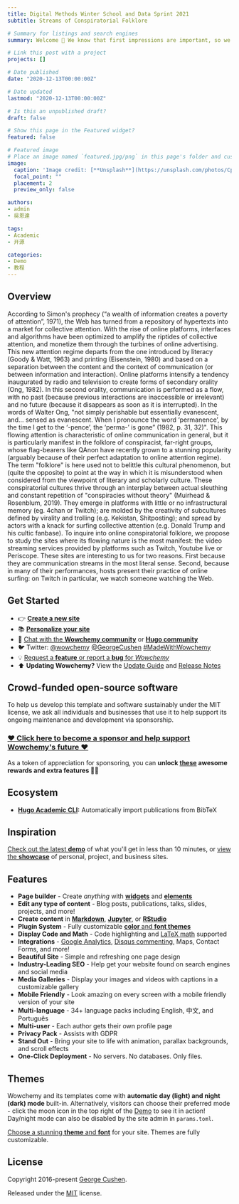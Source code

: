 ```yaml
---
title: Digital Methods Winter School and Data Sprint 2021
subtitle: Streams of Conspiratorial Folklore

# Summary for listings and search engines
summary: Welcome 👋 We know that first impressions are important, so we've populated your new site with some initial content to help you get familiar with everything in no time.

# Link this post with a project
projects: []

# Date published
date: "2020-12-13T00:00:00Z"

# Date updated
lastmod: "2020-12-13T00:00:00Z"

# Is this an unpublished draft?
draft: false

# Show this page in the Featured widget?
featured: false

# Featured image
# Place an image named `featured.jpg/png` in this page's folder and customize its options here.
image:
  caption: 'Image credit: [**Unsplash**](https://unsplash.com/photos/CpkOjOcXdUY)'
  focal_point: ""
  placement: 2
  preview_only: false

authors:
- admin
- 吳恩達

tags:
- Academic
- 开源

categories:
- Demo
- 教程
---
```


## Overview

According to Simon's prophecy (“a wealth of information creates a poverty of attention”, 1971), the Web has turned from a repository of hypertexts into a market for collective attention. With the rise of online platforms, interfaces and algorithms have been optimized to amplify the riptides of collective attention, and monetize them through the turbines of online advertising.
This new attention regime departs from the one introduced by literacy (Goody & Watt, 1963) and printing (Eisenstein, 1980) and based on a separation between the content and the context of communication (or between information and interaction). Online platforms intensify a tendency inaugurated by radio and television to create forms of secondary orality (Ong, 1982). In this second orality, communication is performed as a flow, with no past (because previous interactions are inaccessible or irrelevant) and no future (because it disappears as soon as it is interrupted). In the words of Walter Ong, "not simply perishable but essentially evanescent, and... sensed as evanescent. When I pronounce the word ‘permanence’, by the time I get to the ‘-pence’, the ‘perma-’ is gone” (1982, p. 31, 32)".
This flowing attention is characteristic of online communication in general, but it is particularly manifest in the folklore of conspiracist, far-right groups, whose flag-bearers like QAnon have recently grown to a stunning popularity (arguably because of their perfect adaptation to online attention regime). The term "folklore" is here used not to belittle this cultural phenomenon, but (quite the opposite) to point at the way in which it is misunderstood when considered from the viewpoint of literary and scholarly culture. 
These conspiratorial cultures thrive through an interplay between actual sleuthing and constant repetition of "conspiracies without theory" (Muirhead & Rosenblum, 2019). They emerge in platforms with little or no infrastructural memory (eg. 4chan or Twitch); are molded by the creativity of subcultures defined by virality and trolling (e.g. Kekistan, Shitposting); and spread by actors with a knack for surfing collective attention (e.g. Donald Trump and his cultic fanbase).
To inquire into online conspiratorial folklore, we propose to study the sites where its flowing nature is the most manifest: the video streaming services provided by platforms such as Twitch, Youtube live or Periscope. These sites are interesting to us for two reasons. First because they are communication streams in the most literal sense. Second, because in many of their performances, hosts present their practice of online surfing: on Twitch in particular, we watch someone watching the Web.


## Get Started

- 👉 [**Create a new site**](https://wowchemy.com/templates/)
- 📚 [**Personalize your site**](https://wowchemy.com/docs/)
- 💬 [Chat with the **Wowchemy community**](https://discord.gg/z8wNYzb) or [**Hugo community**](https://discourse.gohugo.io)
- 🐦 Twitter: [@wowchemy](https://twitter.com/wowchemy) [@GeorgeCushen](https://twitter.com/GeorgeCushen) [#MadeWithWowchemy](https://twitter.com/search?q=(%23MadeWithWowchemy%20OR%20%23MadeWithAcademic)&src=typed_query)
- 💡 [Request a **feature** or report a **bug** for _Wowchemy_](https://github.com/wowchemy/wowchemy-hugo-modules/issues)
- ⬆️ **Updating Wowchemy?** View the [Update Guide](https://wowchemy.com/docs/guide/update/) and [Release Notes](https://wowchemy.com/updates/)

## Crowd-funded open-source software

To help us develop this template and software sustainably under the MIT license, we ask all individuals and businesses that use it to help support its ongoing maintenance and development via sponsorship.

### [❤️ Click here to become a sponsor and help support Wowchemy's future ❤️](https://wowchemy.com/plans/)

As a token of appreciation for sponsoring, you can **unlock [these](https://wowchemy.com/plans/) awesome rewards and extra features 🦄✨**

## Ecosystem

* **[Hugo Academic CLI](https://github.com/wowchemy/hugo-academic-cli):** Automatically import publications from BibTeX

## Inspiration

[Check out the latest **demo**](https://academic-demo.netlify.com/) of what you'll get in less than 10 minutes, or [view the **showcase**](https://wowchemy.com/user-stories/) of personal, project, and business sites.

## Features

- **Page builder** - Create *anything* with [**widgets**](https://wowchemy.com/docs/page-builder/) and [**elements**](https://wowchemy.com/docs/writing-markdown-latex/)
- **Edit any type of content** - Blog posts, publications, talks, slides, projects, and more!
- **Create content** in [**Markdown**](https://wowchemy.com/docs/writing-markdown-latex/), [**Jupyter**](https://wowchemy.com/docs/import/jupyter/), or [**RStudio**](https://wowchemy.com/docs/install-locally/)
- **Plugin System** - Fully customizable [**color** and **font themes**](https://wowchemy.com/docs/customization/)
- **Display Code and Math** - Code highlighting and [LaTeX math](https://en.wikibooks.org/wiki/LaTeX/Mathematics) supported
- **Integrations** - [Google Analytics](https://analytics.google.com), [Disqus commenting](https://disqus.com), Maps, Contact Forms, and more!
- **Beautiful Site** - Simple and refreshing one page design
- **Industry-Leading SEO** - Help get your website found on search engines and social media
- **Media Galleries** - Display your images and videos with captions in a customizable gallery
- **Mobile Friendly** - Look amazing on every screen with a mobile friendly version of your site
- **Multi-language** - 34+ language packs including English, 中文, and Português
- **Multi-user** - Each author gets their own profile page
- **Privacy Pack** - Assists with GDPR
- **Stand Out** - Bring your site to life with animation, parallax backgrounds, and scroll effects
- **One-Click Deployment** - No servers. No databases. Only files.

## Themes

Wowchemy and its templates come with **automatic day (light) and night (dark) mode** built-in. Alternatively, visitors can choose their preferred mode - click the moon icon in the top right of the [Demo](https://academic-demo.netlify.com/) to see it in action! Day/night mode can also be disabled by the site admin in `params.toml`.

[Choose a stunning **theme** and **font**](https://wowchemy.com/docs/customization) for your site. Themes are fully customizable.

## License

Copyright 2016-present [George Cushen](https://georgecushen.com).

Released under the [MIT](https://github.com/wowchemy/wowchemy-hugo-modules/blob/master/LICENSE.md) license.
